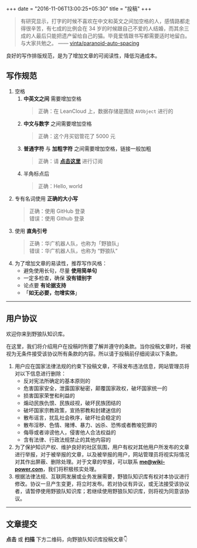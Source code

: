 +++
date = "2016-11-06T13:00:25+05:30"
title = "投稿"
+++

> 有研究显示，打字的时候不喜欢在中文和英文之间加空格的人，感情路都走得很辛苦，有七成的比例会在 34 岁的时候跟自己不爱的人结婚，而其余三成的人最后只能把遗产留给自己的猫。毕竟爱情跟书写都需要适时地留白。与大家共勉之。 —— [vinta/paranoid-auto-spacing](https://github.com/vinta/pangu.js)

良好的写作排版规范，是为了增加文章的可阅读性，降低沟通成本。

## 写作规范


1. 空格
   1. **中英文之间** 需要增加空格
      > 正确：在 LeanCloud 上，数据存储是围绕 `AVObject` 进行的
   2. **中文与数字** 之间需要增加空格
      > 正确：这个月买铝管花了 5000 元
   3. **普通字符** 与 **加粗字符** 之间需要增加空格，链接一般加粗
      > 正确：请 [**点击这里**](http://wiki.wildwolf.tech/) 进行订阅
   4. 半角标点后
      > 正确：Hello, world
2. 专有名词使用 **正确的大小写**
   > 正确：使用 GitHub 登录  
   > 错误：使用 Github 登录
3. 使用 **直角引号**
   > 正确：华广机器人队，也称为「野狼队」  
   > 错误：华广机器人队，也称为 “野狼队”
4. 为了增加文章的易读性，推荐写作风格：
   - 避免使用长句，尽量 **使用简单句**
   - 一定多检查，确保 **没有错别字**
   - 论点要 **有论据支持**
   - 「**如无必要，勿增实体**」





---

## 用户协议

欢迎你来到野狼队知识库。

在这里，我们将介绍用户在投稿时所要了解并遵守的条款。当你投稿文章时，将被视为无条件接受该协议所有条款的内容。所以请于投稿前仔细阅读以下条款。

1. 用户应在国家法律法规的约束下投稿文章，不得发布违法信息，网站管理员将对以下信息进行删除：
   - 反对宪法所确定的基本原则的
   - 危害国家安全，泄露国家秘密，颠覆国家政权，破坏国家统一的
   - 损害国家荣誉和利益的
   - 煽动民族仇恨、民族歧视，破坏民族团结的
   - 破坏国家宗教政策，宣扬邪教和封建迷信的
   - 散布谣言，扰乱社会秩序，破坏社会稳定的
   - 散布淫秽、色情、赌博、暴力、凶杀、恐怖或者教唆犯罪的
   - 侮辱或者诽谤他人，侵害他人合法权益的
   - 含有法律、行政法规禁止的其他内容的
2. 为了保护知识产权、维护良好的社区氛围，用户有权对其他用户所发布的文章进行举报，对于被举报的文章，以及被举报的用户，网站管理员将视实际情况对其作出屏蔽、删除处理。对于文章的举报，可以联系 **me@wiki-power.com**，我们将积极核实处理。
3. 根据法律法规、互联网发展或业务发展需要，野狼队知识库有权对本协议进行修改。协议一旦产生变更，将立时发布。若对协议有异议，或无法接受该协议者，请暂停使用野狼队知识库；若继续使用野狼队知识库，则将视为同意该协议。


---

## 文章提交

**点击** 或 **扫描** 下方二维码，向野狼队知识库投稿文章👇
